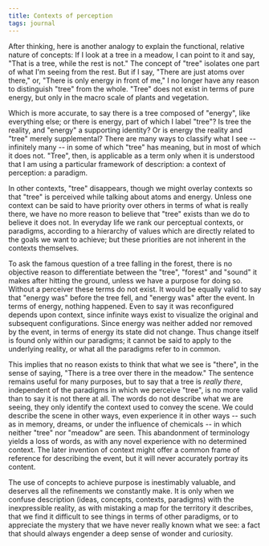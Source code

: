 ```yaml
---
title: Contexts of perception
tags: journal
---
```


After thinking, here is another analogy to explain the functional,
relative nature of concepts: If I look at a tree in a meadow, I can
point to it and say, "That is a tree, while the rest is not."  The
concept of "tree" isolates one part of what I'm seeing from the rest.
But if I say, "There are just atoms over there," or, "There is only
energy in front of me," I no longer have any reason to distinguish
"tree" from the whole.  "Tree" does not exist in terms of pure energy,
but only in the macro scale of plants and vegetation.

Which is more accurate, to say there is a tree composed of "energy",
like everything else; or there is energy, part of which I label "tree"?
Is tree the reality, and "energy" a supporting identity?  Or is energy
the reality and "tree" merely supplemental?  There are many ways to
classify what I see -- infinitely many -- in some of which "tree" has
meaning, but in most of which it does not.  "Tree", then, is applicable
as a term only when it is understood that I am using a particular
framework of description: a context of perception: a paradigm.

In other contexts, "tree" disappears, though we might overlay contexts
so that "tree" is perceived while talking about atoms and energy.
Unless one context can be said to have priority over others in terms of
what is really there, we have no more reason to believe that "tree"
exists than we do to believe it does not.  In everyday life we rank our
perceptual contexts, or paradigms, according to a hierarchy of values
which are directly related to the goals we want to achieve; but these
priorities are not inherent in the contexts themselves.

To ask the famous question of a tree falling in the forest, there is no
objective reason to differentiate between the "tree", "forest" and
"sound" it makes after hitting the ground, unless we have a purpose for
doing so.  Without a perceiver these terms do not exist.  It would be
equally valid to say that "energy was" before the tree fell, and "energy
was" after the event.  In terms of energy, nothing happened.  Even to
say it was reconfigured depends upon context, since infinite ways exist
to visualize the original and subsequent configurations.  Since energy
was neither added nor removed by the event, in terms of energy its state
did not change.  Thus change itself is found only within our paradigms;
it cannot be said to apply to the underlying reality, or what all the
paradigms refer to in common.

This implies that no reason exists to think that what we see is "there",
in the sense of saying, "There is a tree over there in the meadow."  The
sentence remains useful for many purposes, but to say that a tree is
*really there*, independent of the paradigms in which we perceive "tree",
is no more valid than to say it is not there at all.  The words do not
describe what we are seeing, they only identify the context used to
convey the scene.  We could describe the scene in other ways, even
experience it in other ways -- such as in memory, dreams, or under the
influence of chemicals -- in which neither "tree" nor "meadow" are seen.
This abandonment of terminology yields a loss of words, as with any
novel experience with no determined context.  The later invention of
context might offer a common frame of reference for describing the
event, but it will never accurately portray its content.

The use of concepts to achieve purpose is inestimably valuable, and
deserves all the refinements we constantly make.  It is only when we
confuse description (ideas, concepts, contexts, paradigms) with the
inexpressible reality, as with mistaking a map for the territory it
describes, that we find it difficult to see things in terms of other
paradigms, or to appreciate the mystery that we have never really known
what we see: a fact that should always engender a deep sense of wonder
and curiosity.


